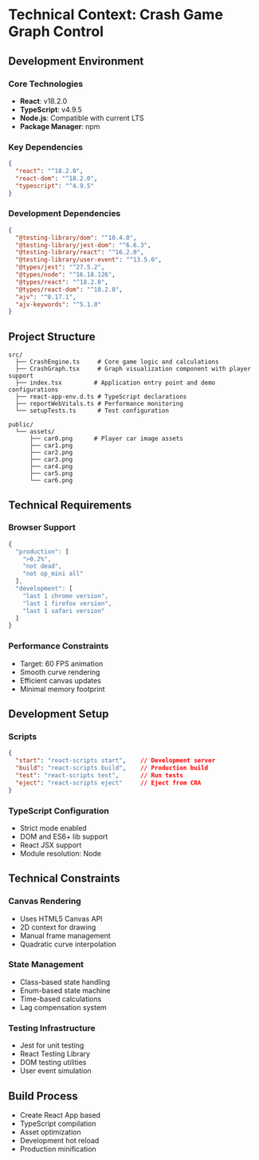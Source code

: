 # Technical Context: Crash Game Graph Control

## Development Environment

### Core Technologies
- **React**: v18.2.0
- **TypeScript**: v4.9.5
- **Node.js**: Compatible with current LTS
- **Package Manager**: npm

### Key Dependencies
```json
{
  "react": "^18.2.0",
  "react-dom": "^18.2.0",
  "typescript": "^4.9.5"
}
```

### Development Dependencies
```json
{
  "@testing-library/dom": "^10.4.0",
  "@testing-library/jest-dom": "^6.6.3",
  "@testing-library/react": "^16.2.0",
  "@testing-library/user-event": "^13.5.0",
  "@types/jest": "^27.5.2",
  "@types/node": "^16.18.126",
  "@types/react": "^18.2.0",
  "@types/react-dom": "^18.2.0",
  "ajv": "^8.17.1",
  "ajv-keywords": "^5.1.0"
}
```

## Project Structure
```
src/
  ├── CrashEngine.ts     # Core game logic and calculations
  ├── CrashGraph.tsx     # Graph visualization component with player support
  ├── index.tsx         # Application entry point and demo configurations
  ├── react-app-env.d.ts # TypeScript declarations
  ├── reportWebVitals.ts # Performance monitoring
  └── setupTests.ts      # Test configuration

public/
  └── assets/
      ├── car0.png      # Player car image assets
      ├── car1.png
      ├── car2.png
      ├── car3.png
      ├── car4.png
      ├── car5.png
      └── car6.png
```

## Technical Requirements

### Browser Support
```javascript
{
  "production": [
    ">0.2%",
    "not dead",
    "not op_mini all"
  ],
  "development": [
    "last 1 chrome version",
    "last 1 firefox version",
    "last 1 safari version"
  ]
}
```

### Performance Constraints
- Target: 60 FPS animation
- Smooth curve rendering
- Efficient canvas updates
- Minimal memory footprint

## Development Setup

### Scripts
```json
{
  "start": "react-scripts start",    // Development server
  "build": "react-scripts build",    // Production build
  "test": "react-scripts test",      // Run tests
  "eject": "react-scripts eject"     // Eject from CRA
}
```

### TypeScript Configuration
- Strict mode enabled
- DOM and ES6+ lib support
- React JSX support
- Module resolution: Node

## Technical Constraints

### Canvas Rendering
- Uses HTML5 Canvas API
- 2D context for drawing
- Manual frame management
- Quadratic curve interpolation

### State Management
- Class-based state handling
- Enum-based state machine
- Time-based calculations
- Lag compensation system

### Testing Infrastructure
- Jest for unit testing
- React Testing Library
- DOM testing utilities
- User event simulation

## Build Process
- Create React App based
- TypeScript compilation
- Asset optimization
- Development hot reload
- Production minification
